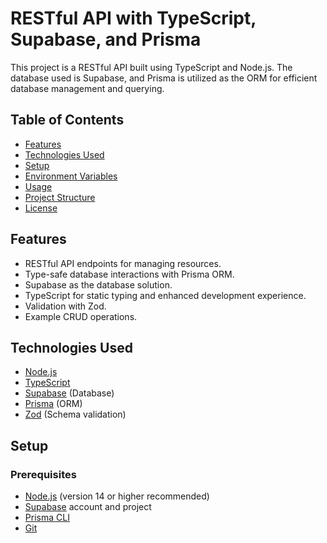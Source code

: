 # RESTful API with TypeScript, Supabase, and Prisma

This project is a RESTful API built using TypeScript and Node.js. The database used is Supabase, and Prisma is utilized as the ORM for efficient database management and querying.

## Table of Contents

- [Features](#features)
- [Technologies Used](#technologies-used)
- [Setup](#setup)
- [Environment Variables](#environment-variables)
- [Usage](#usage)
- [Project Structure](#project-structure)
- [License](#license)

## Features

- RESTful API endpoints for managing resources.
- Type-safe database interactions with Prisma ORM.
- Supabase as the database solution.
- TypeScript for static typing and enhanced development experience.
- Validation with Zod.
- Example CRUD operations.

## Technologies Used

- [Node.js](https://nodejs.org/)
- [TypeScript](https://www.typescriptlang.org/)
- [Supabase](https://supabase.io/) (Database)
- [Prisma](https://www.prisma.io/) (ORM)
- [Zod](https://github.com/colinhacks/zod) (Schema validation)

## Setup

### Prerequisites

- [Node.js](https://nodejs.org/) (version 14 or higher recommended)
- [Supabase](https://supabase.io/) account and project
- [Prisma CLI](https://www.prisma.io/docs/getting-started/quickstart)
- [Git](https://git-scm.com/)
